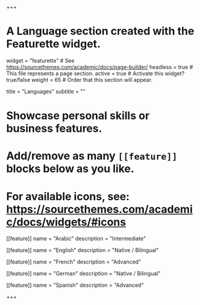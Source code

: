 +++
# A Language section created with the Featurette widget.
widget = "featurette"  # See https://sourcethemes.com/academic/docs/page-builder/
headless = true  # This file represents a page section.
active = true  # Activate this widget? true/false
weight = 65  # Order that this section will appear.

title = "Languages"
subtitle = ""

# Showcase personal skills or business features.
#
# Add/remove as many `[[feature]]` blocks below as you like.
#
# For available icons, see: https://sourcethemes.com/academic/docs/widgets/#icons
[[feature]]
  name = "Arabic"
  description = "Intermediate"

[[feature]]
  name = "English"
  description = "Native / Bilingual"

  [[feature]]
    name = "French"
    description = "Advanced"

[[feature]]
  name = "German"
  description = "Native / Bilingual"

[[feature]]
  name = "Spanish"
  description = "Advanced"


+++
